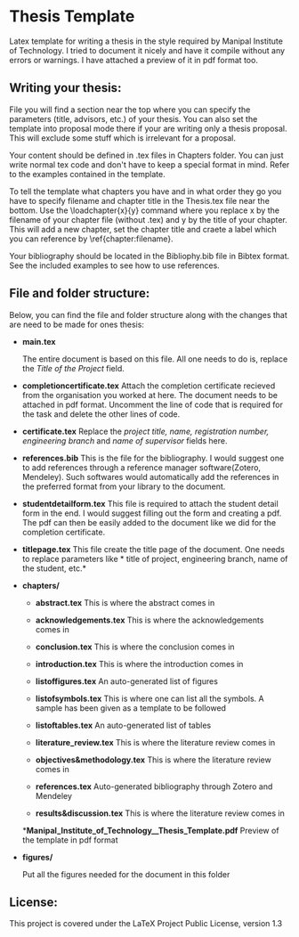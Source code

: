 # Thesis Template

Latex template for writing a thesis in the style required by Manipal Institute of Technology. 
I tried to document it nicely and have it compile without any errors or
warnings. I have attached a preview of it in pdf format too.


## Writing your thesis:

File you will find a section near the top where you can specify the parameters (title, advisors, etc.) of your thesis. You can also set the template into proposal mode there if your are writing only a thesis proposal. This will exclude some stuff which is irrelevant for a proposal.

Your content should be defined in .tex files in Chapters folder. You can just write normal tex code and don't have to keep a special format in mind. Refer to the examples contained in the template.

To tell the template what chapters you have and in what order they go you have to specify filename and chapter title in the Thesis.tex file near the bottom. Use the \loadchapter{x}{y} command where you replace x by the filename of your chapter file (without .tex) and y by the title of your chapter. This will add a new chapter, set the chapter title and craete a label which you can reference by \ref{chapter:filename}.

Your bibliography should be located in the Bibliophy.bib file in Bibtex format. See the included examples to see how to use references.


## File and folder structure:

Below, you can find the file and folder structure along with the changes that are need to be made for ones thesis: 

* __main.tex__

  The entire document is based on this file. All one needs to do is, replace the *Title of the Project* field.
  
* __completioncertificate.tex__
  Attach the completion certificate recieved from the organisation you worked at here. The document needs to be attached in pdf format. Uncomment the line of code that is required for the task and delete the other lines of code.
  
* __certificate.tex__
  Replace the *project title, name, registration number, engineering branch* and *name of supervisor* fields here. 
  
* __references.bib__
  This is the file for the bibliography. I would suggest one to add references through a reference manager software(Zotero, Mendeley). Such softwares would automatically add the references in the preferred format from your library to the document.
  
* __studentdetailform.tex__
  This file is required to attach the student detail form in the end. I would suggest filling out the form and creating a pdf. The pdf can then be easily added to the document like we did for the completion certificate.
  
* __titlepage.tex__
  This file create the title page of the document. One needs to replace parameters like * title of project, engineering branch, name of the student, etc.*
  
* __chapters/__

    * __abstract.tex__
      This is where the abstract comes in
      
    * __acknowledgements.tex__
      This is where the acknowledgements comes in
      
    * __conclusion.tex__
      This is where the conclusion comes in
      
    * __introduction.tex__
      This is where the introduction comes in
      
    * __listoffigures.tex__
      An auto-generated list of figures 
      
    * __listofsymbols.tex__
      This is where one can list all the symbols. A sample has been given as a template to be followed
    
    * __listoftables.tex__
      An auto-generated list of tables
      
    * __literature_review.tex__
      This is where the literature review comes in
      
    * __objectives&methodology.tex__
      This is where the literature review comes in
    
    * __references.tex__
      Auto-generated bibliography through Zotero and Mendeley
      
    * __results&discussion.tex__
      This is where the literature review comes in
      
    *__Manipal_Institute_of_Technology__Thesis_Template.pdf__
      Preview of the template in pdf format
 
* __figures/__
  
  Put all the figures needed for the document in this folder


## License:

  This project is covered under the LaTeX Project Public License, version 1.3
